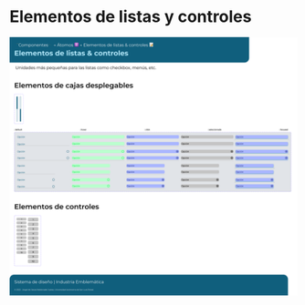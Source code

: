 # Elementos de listas y controles

![](<../../../.gitbook/assets/Elementos de listas & controles 📝️.svg>)
